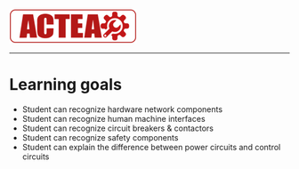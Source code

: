 
![ACTEA](../Logo_ACTEA_2.png)
_____________________________________
# Learning goals
* Student can recognize hardware network components
* Student can recognize human machine interfaces
* Student can recognize circuit breakers & contactors
* Student can recognize safety components
* Student can explain the difference between power circuits and control circuits
